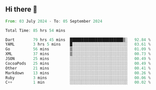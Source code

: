 ## Hi there 👋

<!--START_SECTION:waka-->

```rust
From: 03 July 2024 - To: 05 September 2024

Total Time: 85 hrs 54 mins

Dart        79 hrs 45 mins  ███████████████████████▒░   92.84 %
YAML        3 hrs 5 mins    █░░░░░░░░░░░░░░░░░░░░░░░░   03.61 %
Go          56 mins         ▒░░░░░░░░░░░░░░░░░░░░░░░░   01.09 %
XML         37 mins         ▒░░░░░░░░░░░░░░░░░░░░░░░░   00.73 %
JSON        25 mins         ░░░░░░░░░░░░░░░░░░░░░░░░░   00.49 %
CocoaPods   25 mins         ░░░░░░░░░░░░░░░░░░░░░░░░░   00.49 %
Other       21 mins         ░░░░░░░░░░░░░░░░░░░░░░░░░   00.41 %
Markdown    13 mins         ░░░░░░░░░░░░░░░░░░░░░░░░░   00.26 %
Ruby        3 mins          ░░░░░░░░░░░░░░░░░░░░░░░░░   00.06 %
C++         1 min           ░░░░░░░░░░░░░░░░░░░░░░░░░   00.02 %
```

<!--END_SECTION:waka-->

<!--
**mathiskakal/mathiskakal** is a ✨ _special_ ✨ repository because its `README.md` (this file) appears on your GitHub profile.

Here are some ideas to get you started:

- 🔭 I’m currently working on ...
- 🌱 I’m currently learning ...
- 👯 I’m looking to collaborate on ...
- 🤔 I’m looking for help with ...
- 💬 Ask me about ...
- 📫 How to reach me: ...
- 😄 Pronouns: ...
- ⚡ Fun fact: ...
-->
